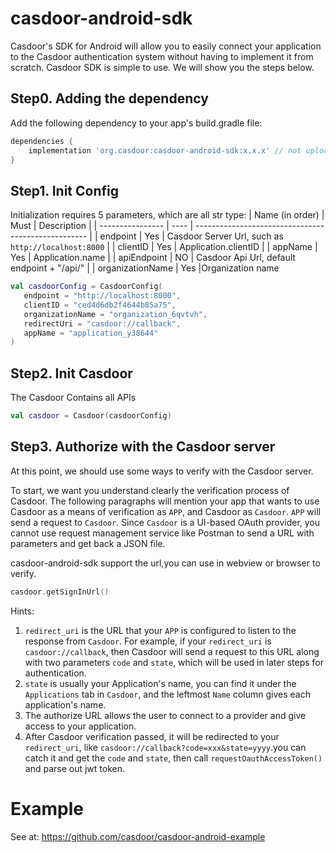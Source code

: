 # casdoor-android-sdk
Casdoor's SDK for Android will allow you to easily connect your application to the Casdoor authentication system without having to implement it from scratch.
Casdoor SDK is simple to use. We will show you the steps below.
## Step0. Adding the dependency
Add the following dependency to your app's build.gradle file:
```groovy
dependencies {
    implementation 'org.casdoor:casdoor-android-sdk:x.x.x' // not upload to maven yet...
}
```
## Step1. Init Config
Initialization requires 5 parameters, which are all str type:
| Name (in order)  | Must | Description                                         |
| ---------------- | ---- | --------------------------------------------------- |
| endpoint         | Yes  | Casdoor Server Url, such as `http://localhost:8000` |
| clientID         | Yes  | Application.clientID                              |
| appName           | Yes  | Application.name                           |
| apiEndpoint       | NO  | Casdoor Api Url, default endpoint + "/api/"   |
| organizationName | Yes  |Organization name
```kotlin
val casdoorConfig = CasdoorConfig(
   endpoint = "http://localhost:8000",
   clientID = "ced4d6db2f4644b85a75",
   organizationName = "organization_6qvtvh",
   redirectUri = "casdoor://callback",
   appName = "application_y38644"
)
```
## Step2. Init Casdoor
The Casdoor Contains all APIs
```kotlin
val casdoor = Casdoor(casdoorConfig)
```
## Step3. Authorize with the Casdoor server
At this point, we should use some ways to verify with the Casdoor server.

To start, we want you understand clearly the verification process of Casdoor.
The following paragraphs will mention your app that wants to use Casdoor as a means
of verification as `APP`, and Casdoor as `Casdoor`.
`APP` will send a request to `Casdoor`. Since `Casdoor` is a UI-based OAuth
provider, you cannot use request management service like Postman to send a URL
with parameters and get back a JSON file.

casdoor-android-sdk support the url,you can use in webview or browser to verify.
```kotlin
casdoor.getSignInUrl()
```
Hints:
1. `redirect_uri` is the URL that your `APP` is configured to
   listen to the response from `Casdoor`. For example, if your `redirect_uri` is `casdoor://callback`, then Casdoor will send a request to this URL along with two parameters `code` and `state`, which will be used in later steps for authentication.
2. `state` is usually your Application's name, you can find it under the `Applications` tab in `Casdoor`, and the leftmost `Name` column gives each application's name.
3. The authorize URL allows the user to connect to a provider and give access to your application.
4. After Casdoor verification passed, it will be redirected to your `redirect_uri`, like `casdoor://callback?code=xxx&state=yyyy`.you can catch it and get the `code` and `state`, then call `requestOauthAccessToken()` and parse out jwt token.

# Example
See at: https://github.com/casdoor/casdoor-android-example
